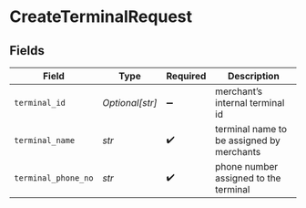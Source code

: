 # CreateTerminalRequest


## Fields

| Field                                     | Type                                      | Required                                  | Description                               |
| ----------------------------------------- | ----------------------------------------- | ----------------------------------------- | ----------------------------------------- |
| `terminal_id`                             | *Optional[str]*                           | :heavy_minus_sign:                        | merchant’s internal terminal id           |
| `terminal_name`                           | *str*                                     | :heavy_check_mark:                        | terminal name to be assigned by merchants |
| `terminal_phone_no`                       | *str*                                     | :heavy_check_mark:                        | phone number assigned to the terminal     |